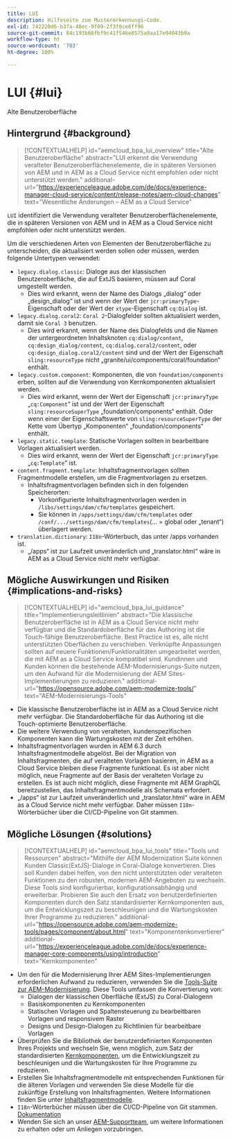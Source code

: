 ```yaml
---
title: LUI
description: Hilfeseite zum Mustererkennungs-Code.
exl-id: 742220d6-b37a-48ec-9f89-2f3f0ce6ff96
source-git-commit: 84c193b66fbf9c41f546e8575a0aa17e94043b9a
workflow-type: ht
source-wordcount: '703'
ht-degree: 100%

---
```


# LUI {#lui}

Alte Benutzeroberfläche

## Hintergrund {#background}

>[!CONTEXTUALHELP]
>id="aemcloud_bpa_lui_overview"
>title="Alte Benutzeroberfläche"
>abstract="LUI erkennt die Verwendung veralteter Benutzeroberflächenelemente, die in späteren Versionen von AEM und in AEM as a Cloud Service nicht empfohlen oder nicht unterstützt werden."
>additional-url="https://experienceleague.adobe.com/de/docs/experience-manager-cloud-service/content/release-notes/aem-cloud-changes" text="Wesentliche Änderungen – AEM as a Cloud Service"

`LUI` identifiziert die Verwendung veralteter Benutzeroberflächenelemente, die in späteren Versionen von AEM und in AEM as a Cloud Service nicht empfohlen oder nicht unterstützt werden.

Um die verschiedenen Arten von Elementen der Benutzeroberfläche zu unterscheiden, die aktualisiert werden sollen oder müssen, werden folgende Untertypen verwendet:

* `legacy.dialog.classic`: Dialoge aus der klassischen Benutzeroberfläche, die auf ExtJS basieren, müssen auf Coral umgestellt werden.
   * Dies wird erkannt, wenn der Name des Dialogs „dialog“ oder „design_dialog“ ist und wenn
der Wert der `jcr:primaryType`-Eigenschaft oder der Wert der `xtype`-Eigenschaft `cq:Dialog` ist.
* `legacy.dialog.coral2`: `Coral 2`-Dialogfelder sollten aktualisiert werden, damit sie `Coral 3` benutzen.
   * Dies wird erkannt, wenn der Name des Dialogfelds und die Namen der untergeordneten Inhaltsknoten `cq:dialog/content`,
     `cq:design_dialog/content`, `cq:dialog.coral2/content`, oder `cq:design_dialog.coral2/content` sind
und der Wert der Eigenschaft `sling:resourceType` nicht
„granite/ui/components/coral/foundation“ enthält.
* `legacy.custom.component`: Komponenten, die von `foundation/components` erben, sollten auf die Verwendung von Kernkomponenten aktualisiert werden.
   * Dies wird erkannt, wenn der Wert der Eigenschaft `jcr:primaryType` „`cq:Component`“ ist und der
     Wert der Eigenschaft `sling:resourceSuperType` „foundation/components“ enthält. Oder wenn einer der
     Eigenschaftswerte von `sling:resourceSuperType` der Kette vom Übertyp „Komponenten“ 
„foundation/components“ enthält.
* `legacy.static.template`: Statische Vorlagen sollten in bearbeitbare Vorlagen aktualisiert werden.
   * Dies wird erkannt, wenn der Wert der Eigenschaft `jcr:primaryType` „`cq:Template`“ ist.
* `content.fragment.template`: Inhaltsfragmentvorlagen sollten Fragmentmodelle erstellen, um die Fragmentvorlagen zu ersetzen.
   * Inhaltsfragmentvorlagen befinden sich in den folgenden Speicherorten:
      * Vorkonfigurierte Inhaltsfragmentvorlagen werden in `/libs/settings/dam/cfm/templates` gespeichert.
      * Sie können in `/apps/settings/dam/cfm/templates` oder `/conf/.../settings/dam/cfm/templates`(... = global oder „tenant“) überlagert werden.
* `translation.dictionary`: `I18n`-Wörterbuch, das unter /apps vorhanden ist.
   * „/apps“ ist zur Laufzeit unveränderlich und „translator.html“ wäre in AEM as a Cloud Service nicht mehr verfügbar.

## Mögliche Auswirkungen und Risiken {#implications-and-risks}

>[!CONTEXTUALHELP]
>id="aemcloud_bpa_lui_guidance"
>title="Implementierungsleitlinien"
>abstract="Die klassische Benutzeroberfläche ist in AEM as a Cloud Service nicht mehr verfügbar und die Standardoberfläche für das Authoring ist die Touch-fähige Benutzeroberfläche. Best Practice ist es, alle nicht unterstützten Oberflächen zu verschieben. Verknüpfte Anpassungen sollten auf neuere Funktionen/Funktionalitäten umgearbeitet werden, die mit AEM as a Cloud Service kompatibel sind. Kundinnen und Kunden können die bestehende AEM-Modernisierungs-Suite nutzen, um den Aufwand für die Modernisierung der AEM Sites-Implementierungen zu reduzieren."
>additional-url="https://opensource.adobe.com/aem-modernize-tools/" text="AEM-Modernisierungs-Tools"

* Die klassische Benutzeroberfläche ist in AEM as a Cloud Service nicht mehr verfügbar. Die Standardoberfläche für das Authoring ist die Touch-optimierte Benutzeroberfläche.
* Die weitere Verwendung von veralteten, kundenspezifischen Komponenten kann die Wartungskosten mit der Zeit erhöhen.
* Inhaltsfragmentvorlagen wurden in AEM 6.3 durch Inhaltsfragmentmodelle abgelöst. Bei der Migration von Inhaltsfragmenten, die auf veralteten Vorlagen basieren, in AEM as a Cloud Service bleiben diese Fragmente funktional. Es ist aber nicht möglich, neue Fragmente auf der Basis der veralteten Vorlage zu erstellen. Es ist auch nicht möglich, diese Fragmente mit AEM GraphQL bereitzustellen, das Inhaltsfragmentmodelle als Schemata erfordert.
* „/apps“ ist zur Laufzeit unveränderlich und „translator.html“ wäre in AEM as a Cloud Service nicht mehr verfügbar. Daher müssen `I18n`-Wörterbücher über die CI/CD-Pipeline von Git stammen.

## Mögliche Lösungen {#solutions}

>[!CONTEXTUALHELP]
>id="aemcloud_bpa_lui_tools"
>title="Tools und Ressourcen"
>abstract="Mithilfe der AEM Modernization Suite können Kunden Classic(ExtJS)-Dialoge in Coral-Dialoge konvertieren. Dies soll Kunden dabei helfen, von den nicht unterstützten oder veralteten Funktionen zu den robusten, modernen AEM-Angeboten zu wechseln. Diese Tools sind konfigurierbar, konfigurationsabhängig und erweiterbar. Probieren Sie auch den Ersatz von benutzerdefinierten Komponenten durch den Satz standardisierter Kernkomponenten aus, um die Entwicklungszeit zu beschleunigen und die Wartungskosten Ihrer Programme zu reduzieren."
>additional-url="https://opensource.adobe.com/aem-modernize-tools/pages/component/about.html" text="Komponentenkonvertierer"
>additional-url="https://experienceleague.adobe.com/de/docs/experience-manager-core-components/using/introduction" text="Kernkomponenten"

* Um den für die Modernisierung Ihrer AEM Sites-Implementierungen erforderlichen Aufwand zu reduzieren, verwenden Sie die [Tools-Suite zur AEM-Modernisierung](https://opensource.adobe.com/aem-modernize-tools/). Diese Tools umfassen die Konvertierung von:
   * Dialogen der klassischen Oberfläche (ExtJS) zu Coral-Dialogenn
   * Basiskomponenten zu Kernkomponenten
   * Statischen Vorlagen und Spaltensteuerung zu bearbeitbaren Vorlagen und responsivem Raster
   * Designs und Design-Dialogen zu Richtlinien für bearbeitbare Vorlagen
* Überprüfen Sie die Bibliothek der benutzerdefinierten Komponenten Ihres Projekts und wechseln Sie, wenn möglich, zum Satz der standardisierten [Kernkomponenten](https://experienceleague.adobe.com/de/docs/experience-manager-core-components/using/introduction), um die Entwicklungszeit zu beschleunigen und die Wartungskosten für Ihre Programme zu reduzieren.
* Erstellen Sie Inhaltsfragmentmodelle mit entsprechenden Funktionen für die älteren Vorlagen und verwenden Sie diese Modelle für die zukünftige Erstellung von Inhaltsfragmenten. Weitere Informationen finden Sie unter [Inhaltsfragmentmodelle](https://experienceleague.adobe.com/de/docs/experience-manager-65/content/assets/content-fragments/content-fragments-models).
* `I18n`-Wörterbücher müssen über die CI/CD-Pipeline von Git stammen. [Dokumentation](https://experienceleague.adobe.com/de/docs/experience-manager-cloud-service/content/release-notes/aem-cloud-changes#apps-libs-immutable)
* Wenden Sie sich an unser [AEM-Supportteam](https://helpx.adobe.com/de/enterprise/using/support-for-experience-cloud.html), um weitere Informationen zu erhalten oder um Anliegen vorzubringen.
